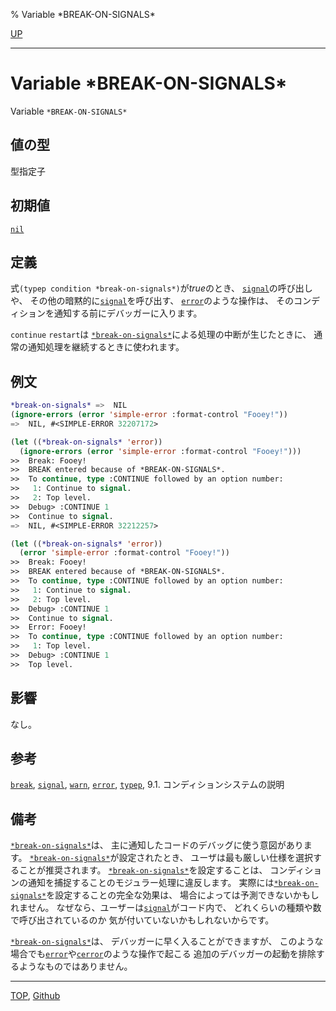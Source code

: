 % Variable \*BREAK-ON-SIGNALS\*

[UP](9.2.html)  

---

# Variable **\*BREAK-ON-SIGNALS\***


Variable `*BREAK-ON-SIGNALS*`


## 値の型

型指定子


## 初期値

[`nil`](5.3.nil-variable.html)


## 定義

式`(typep condition *break-on-signals*)`が*true*のとき、
[`signal`](9.2.signal.html)の呼び出しや、
その他の暗黙的に[`signal`](9.2.signal.html)を呼び出す、
[`error`](9.2.error-function.html)のような操作は、
そのコンディションを通知する前にデバッガーに入ります。

`continue` `restart`は
[`*break-on-signals*`](9.2.break-on-signals.html)による処理の中断が生じたときに、
通常の通知処理を継続するときに使われます。


## 例文

```lisp
*break-on-signals* =>  NIL
(ignore-errors (error 'simple-error :format-control "Fooey!"))
=>  NIL, #<SIMPLE-ERROR 32207172>

(let ((*break-on-signals* 'error))
  (ignore-errors (error 'simple-error :format-control "Fooey!")))
>>  Break: Fooey!
>>  BREAK entered because of *BREAK-ON-SIGNALS*.
>>  To continue, type :CONTINUE followed by an option number:
>>   1: Continue to signal.
>>   2: Top level.
>>  Debug> :CONTINUE 1
>>  Continue to signal.
=>  NIL, #<SIMPLE-ERROR 32212257>

(let ((*break-on-signals* 'error))
  (error 'simple-error :format-control "Fooey!"))
>>  Break: Fooey!
>>  BREAK entered because of *BREAK-ON-SIGNALS*.
>>  To continue, type :CONTINUE followed by an option number:
>>   1: Continue to signal.
>>   2: Top level.
>>  Debug> :CONTINUE 1
>>  Continue to signal.
>>  Error: Fooey!
>>  To continue, type :CONTINUE followed by an option number:
>>   1: Top level.
>>  Debug> :CONTINUE 1
>>  Top level.
```


## 影響

なし。


## 参考

[`break`](9.2.break.html),
[`signal`](9.2.signal.html),
[`warn`](9.2.warn.html),
[`error`](9.2.error-function.html),
[`typep`](4.4.typep.html),
9.1. コンディションシステムの説明


## 備考

[`*break-on-signals*`](9.2.break-on-signals.html)は、
主に通知したコードのデバッグに使う意図があります。
[`*break-on-signals*`](9.2.break-on-signals.html)が設定されたとき、
ユーザは最も厳しい仕様を選択することが推奨されます。
[`*break-on-signals*`](9.2.break-on-signals.html)を設定することは、
コンディションの通知を捕捉することのモジュラー処理に違反します。
実際には[`*break-on-signals*`](9.2.break-on-signals.html)を設定することの完全な効果は、
場合によっては予測できないかもしれません。
なぜなら、ユーザーは[`signal`](9.2.signal.html)がコード内で、
どれくらいの種類や数で呼び出されているのか
気が付いていないかもしれないからです。

[`*break-on-signals*`](9.2.break-on-signals.html)は、
デバッガーに早く入ることができますが、
このような場合でも[`error`](9.2.error-function.html)や[`cerror`](9.2.cerror.html)のような操作で起こる
追加のデバッガーの起動を排除するようなものではありません。


---
[TOP](index.html),  [Github](https://github.com/nptcl/npt-japanese)

